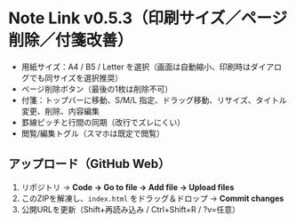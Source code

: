 # Note Link v0.5.3（印刷サイズ／ページ削除／付箋改善）
- 用紙サイズ：A4 / B5 / Letter を選択（画面は自動縮小、印刷時はダイアログでも同サイズを選択推奨）
- ページ削除ボタン（最後の1枚は削除不可）
- 付箋：トップバーに移動、S/M/L 指定、ドラッグ移動、リサイズ、タイトル変更、削除、内容編集
- 罫線ピッチと行間の同期（改行でズレにくい）
- 閲覧/編集トグル（スマホは既定で閲覧）

## アップロード（GitHub Web）
1. リポジトリ → **Code → Go to file → Add file → Upload files**
2. このZIPを解凍し、`index.html` をドラッグ＆ドロップ → **Commit changes**
3. 公開URLを更新（Shift+再読み込み / Ctrl+Shift+R / ?v=任意）
